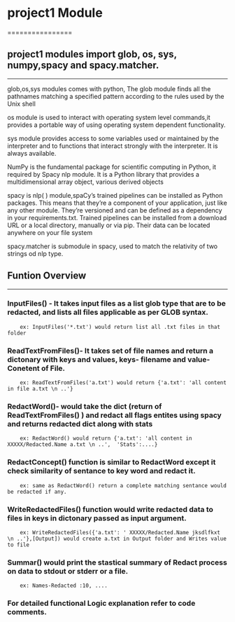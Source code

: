 # project1 Module
================
## project1 modules import glob, os, sys, numpy,spacy and spacy.matcher.
----------------------------------------------------------------------

 glob,os,sys modules comes with python, 
 The glob module finds all the pathnames matching a specified pattern according to the rules used by the Unix shell

 os module is used to interact with operating system level commands,it provides a portable way of using operating system dependent functionality.

 sys module provides access to some variables used or maintained by the interpreter and to functions that interact strongly with the interpreter. It is always available.

 NumPy is the fundamental package for scientific computing in Python, it required by Spacy nlp module. It is a Python library that provides a multidimensional array object, various derived objects

 spacy is nlp( ) module,spaCy’s trained pipelines can be installed as Python packages. This means that they’re a component of your application, just like any other module. They’re versioned and can be defined as a dependency in your requirements.txt. Trained pipelines can be installed from a download URL or a local directory, manually or via pip. Their data can be located anywhere on your file system
 
 spacy.matcher is submodule in spacy, used to match the relativity of two strings od nlp type.

## Funtion Overview
----------
### InputFiles() - It takes input files as a list glob type that are to be redacted, and lists all files applicable as per GLOB syntax.
        ex: InputFiles('*.txt') would return list all .txt files in that folder

### ReadTextFromFiles()- It takes set of file names and return a dictonary with keys and values, keys- filename and value-Conetent of File.
        ex: ReadTextFromFiles('a.txt') would return {'a.txt': 'all content in file a.txt \n ..'}

### RedactWord()- would take the dict (return of ReadTextFromFiles() ) and redact all flags entites using spacy and returns redacted dict along with stats
        ex: RedactWord() would return {'a.txt': 'all content in XXXXX/Redacted.Name a.txt \n ..',  'Stats':....}

### RedactConcept() function is similar to RedactWord except it check similarity of sentance to key word and redact it.
        ex: same as RedactWord() return a complete matching sentance would be redacted if any.

### WriteRedactedFiles() function would write redacted data to files in keys in dictonary passed as input argument.
        ex: WriteRedactedFiles({'a.txt': ' XXXXX/Redacted.Name jksdlfkxt \n ..'},[Output]) would create a.txt in Output folder and Writes value to file

### Summar() would print the stastical summary of Redact process on data to stdout or stderr or a file.
        ex: Names-Redacted :10, ....



### For detailed functional Logic explanation refer to code comments. 
